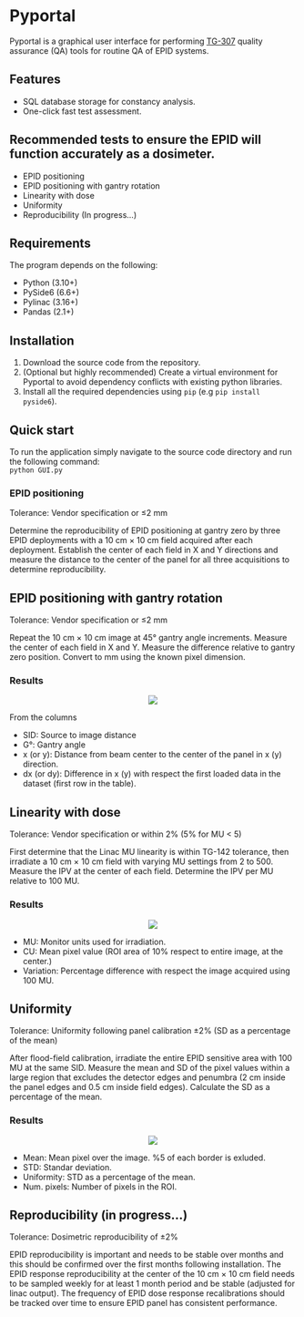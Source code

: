 # Pyportal

Pyportal is a graphical user interface for performing [TG-307](https://doi.org/10.1002/mp.16536) quality assurance (QA) tools for routine QA of EPID systems.

## Features

* SQL database storage for constancy analysis.
* One-click fast test assessment.  

## Recommended tests to ensure the EPID will function accurately as a dosimeter.

* EPID positioning
* EPID positioning with gantry rotation
* Linearity with dose
* Uniformity
* Reproducibility (In progress...)

## Requirements

The program depends on the following:
* Python (3.10+)
* PySide6 (6.6+)
* Pylinac (3.16+)
* Pandas (2.1+)

## Installation

1. Download the source code from the repository.
2. (Optional but highly recommended) Create a virtual environment for Pyportal to avoid dependency conflicts
with existing python libraries.
3. Install all the required dependencies using `pip` (e.g `pip install pyside6`).

## Quick start

To run the application simply navigate to the source code directory and run the following command:\
`python GUI.py`

### EPID positioning

  Tolerance: Vendor specification or ≤2 mm

Determine the reproducibility of EPID positioning at gantry zero by three EPID deployments with a 10 cm × 10 cm field acquired after each deployment. Establish the center of each field in X and Y directions and measure the distance to the center of the panel for all three acquisitions to determine reproducibility.

## EPID positioning with gantry rotation

  Tolerance: Vendor specification or ≤2 mm

Repeat the 10 cm × 10 cm image at 45° gantry angle increments. Measure the center of each field in X and Y. Measure the difference relative to gantry zero position. Convert to mm using the known pixel dimension.

### Results

<p align="center">
<img src="/docs/Positioning.PNG">
</p>

From the columns

* SID: Source to image distance
* G°: Gantry angle
* x (or y): Distance from beam center to the center of the panel in x (y) direction.
* dx (or dy): Difference in x (y) with respect the first loaded data in the dataset (first row in the table).

## Linearity with dose

  Tolerance: Vendor specification or within 2% (5% for MU < 5)
  
First determine that the Linac MU linearity is within TG-142 tolerance, then irradiate a 10 cm × 10 cm field with varying MU settings from 2 to 500. Measure the IPV at the center of each field. Determine the IPV per MU relative to 100 MU.

### Results

<p align="center">
<img src="/docs/Linearity_results.png">
</p>

* MU: Monitor units used for irradiation.
* CU: Mean pixel value (ROI area of 10% respect to entire image, at the center.)
* Variation: Percentage difference with respect the image acquired using 100 MU.

## Uniformity

  Tolerance: Uniformity following panel calibration ±2% (SD as a percentage of the mean)
  
After flood-field calibration, irradiate the entire EPID sensitive area with 100 MU at the same SID. Measure the mean and SD of the pixel values within a large region that excludes the detector edges and penumbra (2 cm inside the panel edges and 0.5 cm inside field edges). Calculate the SD as a percentage of the mean.

### Results

<p align="center">
<img src="/docs/Uniformity.png">
</p>

* Mean: Mean pixel over the image. %5 of each border is exluded.
* STD: Standar deviation.
* Uniformity: STD as a percentage of the mean.
* Num. pixels: Number of pixels in the ROI.

## Reproducibility (in progress...)

  Tolerance: Dosimetric reproducibility of ±2%
  
EPID reproducibility is important and needs to be stable over months and this should be confirmed over the first months following installation. The EPID response reproducibility at the center of the 10 cm × 10 cm field needs to be sampled weekly for at least 1 month period and be stable (adjusted for linac output). The frequency of EPID dose response recalibrations should be tracked over time to ensure EPID panel has consistent performance.
